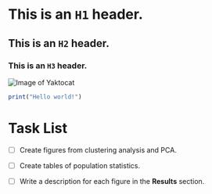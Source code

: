# This is an `H1` header.

## This is an `H2` header.

### This is an `H3` header.

![Image of Yaktocat](https://octodex.github.com/images/yaktocat.png)

``` r
print("Hello world!")
```

# Task List
- [ ] Create figures from clustering analysis and PCA.
- [ ] Create tables of population statistics.
- [ ] Write a description for each figure in the **Results** section.

